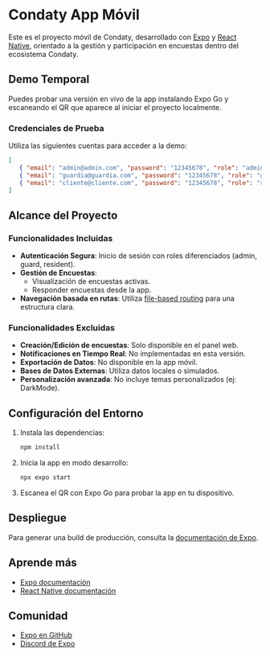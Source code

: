 # Condaty App Móvil

Este es el proyecto móvil de Condaty, desarrollado con [Expo](https://expo.dev) y [React Native](https://reactnative.dev), orientado a la gestión y participación en encuestas dentro del ecosistema Condaty.

## Demo Temporal

Puedes probar una versión en vivo de la app instalando Expo Go y escaneando el QR que aparece al iniciar el proyecto localmente.

### Credenciales de Prueba

Utiliza las siguientes cuentas para acceder a la demo:

```json
[
   { "email": "admin@admin.com", "password": "12345678", "role": "admin" },
   { "email": "guardia@guardia.com", "password": "12345678", "role": "guard" },
   { "email": "cliente@cliente.com", "password": "12345678", "role": "resident" }
]
```

## Alcance del Proyecto

### Funcionalidades Incluidas

- **Autenticación Segura**: Inicio de sesión con roles diferenciados (admin, guard, resident).
- **Gestión de Encuestas**:
   - Visualización de encuestas activas.
   - Responder encuestas desde la app.
- **Navegación basada en rutas**: Utiliza [file-based routing](https://docs.expo.dev/router/introduction) para una estructura clara.

### Funcionalidades Excluidas

- **Creación/Edición de encuestas**: Solo disponible en el panel web.
- **Notificaciones en Tiempo Real**: No implementadas en esta versión.
- **Exportación de Datos**: No disponible en la app móvil.
- **Bases de Datos Externas**: Utiliza datos locales o simulados.
- **Personalización avanzada**: No incluye temas personalizados (ej: DarkMode).

## Configuración del Entorno

1. Instala las dependencias:

   ```bash
   npm install
   ```

2. Inicia la app en modo desarrollo:

   ```bash
   npx expo start
   ```

3. Escanea el QR con Expo Go para probar la app en tu dispositivo.

## Despliegue

Para generar una build de producción, consulta la [documentación de Expo](https://docs.expo.dev/build/introduction/).

## Aprende más

- [Expo documentación](https://docs.expo.dev/)
- [React Native documentación](https://reactnative.dev/)

## Comunidad

- [Expo en GitHub](https://github.com/expo/expo)
- [Discord de Expo](https://chat.expo.dev)

